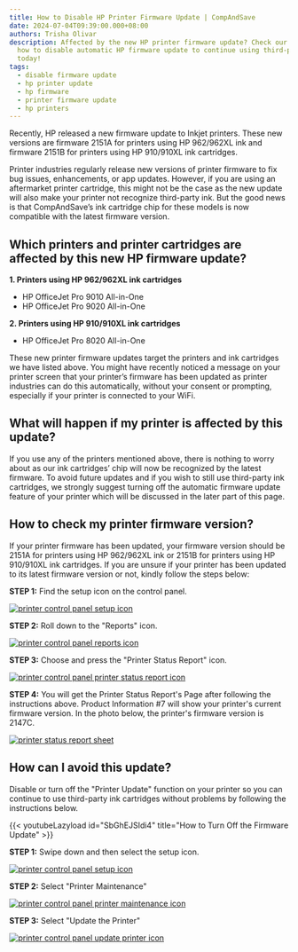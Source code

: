 ```yaml
---
title: How to Disable HP Printer Firmware Update | CompAndSave
date: 2024-07-04T09:39:00.000+08:00
authors: Trisha Olivar
description: Affected by the new HP printer firmware update? Check our guide on
  how to disable automatic HP firmware update to continue using third-party ink
  today!
tags:
  - disable firmware update
  - hp printer update
  - hp firmware
  - printer firmware update
  - hp printers
---
```

Recently, HP released a new firmware update to Inkjet printers. These new versions are firmware 2151A for printers using HP 962/962XL ink and firmware 2151B for printers using HP 910/910XL ink cartridges.

Printer industries regularly release new versions of printer firmware to fix bug issues, enhancements, or app updates. However, if you are using an aftermarket printer cartridge, this might not be the case as the new update will also make your printer not recognize third-party ink. But the good news is that CompAndSave’s ink cartridge chip for these models is now compatible with the latest firmware version.

## Which printers and printer cartridges are affected by this new HP firmware update?

**1. Printers using HP 962/962XL ink cartridges**

* HP OfficeJet Pro 9010 All-in-One
* HP OfficeJet Pro 9020 All-in-One

**2. Printers using HP 910/910XL ink cartridges**

* HP OfficeJet Pro 8020 All-in-One

These new printer firmware updates target the printers and ink cartridges we have listed above. You might have recently noticed a message on your printer screen that your printer’s firmware has been updated as printer industries can do this automatically, without your consent or prompting, especially if your printer is connected to your WiFi.

## What will happen if my printer is affected by this update?

If you use any of the printers mentioned above, there is nothing to worry about as our ink cartridges’ chip will now be recognized by the latest firmware. To avoid future updates and if you wish to still use third-party ink cartridges, we strongly suggest turning off the automatic firmware update feature of your printer which will be discussed in the later part of this page.

## How to check my printer firmware version?

If your printer firmware has been updated, your firmware version should be 2151A for printers using HP 962/962XL ink or 2151B for printers using HP 910/910XL ink cartridges. If you are unsure if your printer has been updated to its latest firmware version or not, kindly follow the steps below:

**STEP 1:** Find the setup icon on the control panel.

[![printer control panel setup icon](/blog/images/disable-hp-1.png "Printer Control Panel Icon")](/blog/images/disable-hp-1.png)

**STEP 2:** Roll down to the "Reports" icon.

[![printer control panel reports icon](/blog/images/disable-hp-2.png "Printer Control Panel Reports Icon")](/blog/images/disable-hp-2.png)

**STEP 3:** Choose and press the "Printer Status Report" icon.

[![printer control panel printer status report icon](/blog/images/disable-hp-3.png "Printer Control Panel Printer Status Report Icon")](/blog/images/disable-hp-3.png)

**STEP 4:** You will get the Printer Status Report's Page after following the instructions above. Product Information #7 will show your printer's current firmware version. In the photo below, the printer's firmware version is 2147C.

[![printer status report sheet](/blog/images/disable-hp-4.png "Printer Status Report Sheet")](/blog/images/disable-hp-4.png)

## How can I avoid this update?

Disable or turn off the "Printer Update" function on your printer so you can continue to use third-party ink cartridges without problems by following the instructions below.

{{< youtubeLazyload id="SbGhEJSIdi4" title="How to Turn Off the Firmware Update" >}}

**STEP 1:** Swipe down and then select the setup icon.

[![printer control panel setup icon](/blog/images/disable-hp-5.png "Printer Control Panel Setup Icon")](/blog/images/disable-hp-5.png)

**STEP 2:** Select "Printer Maintenance"

[![printer control panel printer maintenance icon](/blog/images/disable-hp-6.png "Printer Control Panel Printer Maintenance Icon")](/blog/images/disable-hp-6.png)

**STEP 3:** Select "Update the Printer"

[![printer control panel update printer icon](/blog/images/disable-hp-7.png "Printer Control Panel Update Printer Icon")](/blog/images/disable-hp-7.png)
